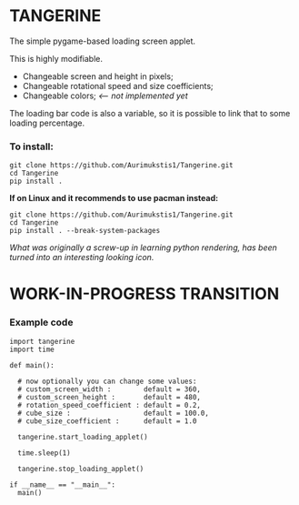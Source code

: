 # TANGERINE
The simple pygame-based loading screen applet.

This is highly modifiable.
- Changeable screen and height in pixels;
- Changeable rotational speed and size coefficients;
- Changeable colors; *<-- not implemented yet*

The loading bar code is also a variable, so it is possible to link that to some loading percentage.

### To install:
```
git clone https://github.com/Aurimukstis1/Tangerine.git
cd Tangerine
pip install .
```
**If on Linux and it recommends to use pacman instead:**
```
git clone https://github.com/Aurimukstis1/Tangerine.git
cd Tangerine
pip install . --break-system-packages
```

*What was originally a screw-up in learning python rendering, has been turned into an interesting looking icon.*

# WORK-IN-PROGRESS TRANSITION

### Example code
```
import tangerine
import time

def main():

  # now optionally you can change some values:
  # custom_screen_width :        default = 360,
  # custom_screen_height :       default = 480,
  # rotation_speed_coefficient : default = 0.2,
  # cube_size :                  default = 100.0,
  # cube_size_coefficient :      default = 1.0

  tangerine.start_loading_applet()

  time.sleep(1)

  tangerine.stop_loading_applet()

if __name__ == "__main__":
  main()
```

